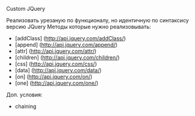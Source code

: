 Custom JQuery 

Реализовать урезаную по функционалу, но идентичную по синтаксису версию JQuery
Методы которые нужно реализовывать:
* [addClass] (http://api.jquery.com/addClass/)
* [append] (http://api.jquery.com/append/)
* [attr] (http://api.jquery.com/attr/)
* [children] (http://api.jquery.com/children/)
* [css] (http://api.jquery.com/css/)
* [data] (http://api.jquery.com/data/)
* [on] (http://api.jquery.com/on/)
* [one] (http://api.jquery.com/one/)

Доп. условия:
* chaining